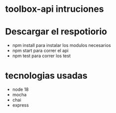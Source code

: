 # toolbox-api intruciones 
# Descargar el respotiorio
- npm install    para instalar los modulos necesarios
- npm start      para correr el api 
- npm test       para correr los test
# tecnologias usadas 
- node 18
- mocha
- chai
- express
